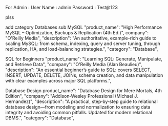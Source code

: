 

For Admin :
User Name : admin
Password : Test@123



plss 

add category 
Databases
sub
MySQL
"product_name": "High Performance MySQL – Optimization, Backups & Replication (4th Ed.)",
company": "O'Reilly Media",
  "description": "An authoritative, example-rich guide to scaling MySQL: from schema, indexing, query and server tuning, through replication, HA, and load-balancing strategies.",
  "category": "Database",


SQL for Beginners
"product_name": "Learning SQL: Generate, Manipulate, and Retrieve Data",
  "company": "O'Reilly Media (Alan Beaulieu)",
  "description": "An essential beginner’s guide to SQL: covers SELECT, INSERT, UPDATE, DELETE, JOINs, schema creation, and data manipulation with clear examples across major SQL platforms.",
 
Database Design
product_name": "Database Design for Mere Mortals, 4th Edition",
  "company": "Addison‑Wesley Professional (Michael J. Hernandez)",
  "description": "A practical, step‑by‑step guide to relational database design—from modeling and normalization to ensuring data integrity and avoiding common pitfalls. Updated for modern relational DBMS.",
  "category": "Database",